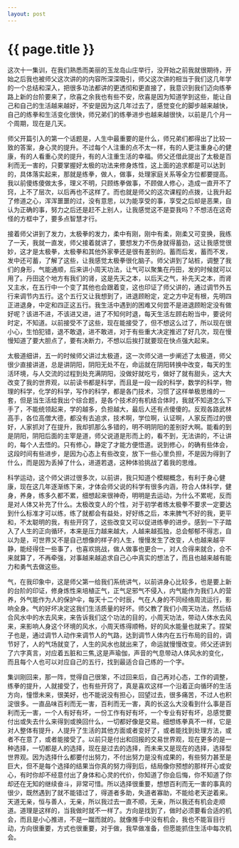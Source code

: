 ```yaml
---
layout: post
---
```


{{ page.title }}
================

这次十一集训，在我们熟悉而美丽的玉龙岛山庄举行，没开始之前我就很期待，开始之后我也被师父这次讲的的内容所深深吸引，师父这次讲的相当于我们这几年学的一个总结和深入，把很多功法都讲的更透彻和更直接了，我意识到我们迈向练拳路上新的台阶要来了，欣喜之余我也有些不安，欣喜是因为知道学到这些，能让自己和自己的生活越来越好，不安是因为这几年过去了，感觉变化的脚步越来越快，自己的练拳和生活变化很快，师兄弟们的练拳进步也越来越很快，以前是几个月一个周期，现在是几天。

师父开篇引入的第一个话题是，人生中最重要的是什么，师兄弟们都得出了比较一致的答案，身心灵的提升。不过每个人注重的点不太一样，有的人更注重身心的健康，有的人看重心灵的提升，有的人注重生活的幸福。师父还借此提出了太极是百利而无一害的，只要掌握好太极的功法来修身炼性，这上面的追求都是可以达到的，具体落实起来，那就是练拳，做人，做事，处理家庭关系等全方位都要提高。我以前傻练傻做太多，理义不明，只顾练拳做事，不顾做人修心，造成一直开不了窍，上不了层次，以后再也不这样了。而也就是师父的这次课程的点拨，让我升起了修道之心，浑浑噩噩的过，没有意思，以为能享受的事，享受之后却是恶果，自认为正确的事，努力之后还是赶不上别人，让我感觉这不是耍我吗？不想活在这奇怪的方框中了，要多点智慧才行。

接着师父讲到了发力，太极拳的发力，柔中有刚，刚中有柔，刚柔又可变换，我练了一天，我就一直发，师父接着就讲了，要想发力不伤身就得蓄劲，这让我感觉很妙，这才是太极拳，太极拳和其他外家拳还是很有差别的。蓄而后发，蓄而不发，发中还可蓄，了解了这些，让我感觉太极拳很化脑子。师父讲到了站桩，调整了我们的身形，气能通顺，后来讲小周天功法，让气可以聚集在丹田，发的时候就可以用了。丹田这个地方有我们的肾，这是先天之本，以后天之气，补先天之本，而肾又主水，在五行中一个变了其他也会跟着变，这也印证了师父讲的，通过调节外五行来调节内五行。这个五行又让我想到了，进退顾盼定，定之方中足有根，先明四正进退身，中定和四正这五行。我生活中遇到的困难又何尝不是进退顾盼定没有做好呢？该进不进，不该进又进，进了不知何时退，每天生活左顾右盼当中，要说何时定，不知道。以前接受不了这些，现在能接受了，但不想这么过了，所以现在很小心，生怕犯错，退不敢退，进不敢进，对于有些重大决定推迟了好几次，现在慢慢知道了要大胆点了，要有决断力，不想以后挨打就要现在快点强大起来。

太极道细讲，五一的时候师父讲过太极道，这一次师父进一步阐述了太极道，师父很少直接讲道，总是讲阴阳，阴阳无处不在，命运就在阴阳转换中改变，每天的生活环境，与人交流的过程到处充满阴阳，没做好就吃亏，做好了就有甜头，这大大改变了我的世界观，以前读书都是科学，而且是一段一段的科学，数学的科学，物理的科学，化学的科学，写作的科学，都是各门技术，习惯了这样单极思维的一套，但是当生活给我出个综合题，是各个技术的有机结合体时，我就不知道怎么下手了，不能统领起来，学的越多，负担越大，最后人还有点傻傻的。反观各路武林高手，各位高僧大德，都没有去追求，技术啊，学位啊，认证啊，人家反而过的很好，人家抓对了在提升，我却抓那么多错的，明不明阴阳的差别好大啊。能看的到是阴阳，阴阳后面的主宰是道，师父说道是形而上的，看不到，无法讲的，不让讲的，每个人去悟的。只有修心，静定了才能方便悟道。说到修心，的确有些体会，这段时间有些进步，是因为心态上有些改变，放下一些心里负担，不是因为得到了什么，而是因为丢掉了什么，进道若退，这种体验挑战了着我的思维。

科学运动，这个师父讲过很多次，以前讲，我只知道个模糊概念，有利于身心健康，现在这几年逐渐练下来，才体会师父说的科学有很多内涵，符合人体科学，健身，养身，练多久都不累，细想起来很神奇，明明是去运动，为什么不累呢，反而是对人体又补充了什么。太极改变人的个性，对于初学者练太极拳不要求一定要达到什么标准才可以练，练了就都会有益处，好好练之后，本来脾气不好的我，更平和，不太聪明的我，有些开窍了，这些改变又可以促进练拳的进步。感到一下子踏入了人生的正向循环，本来是压力越来越大，人越来越孤独，总会郁郁不得志，自以为是，可世界又不是自己想像的样子的人生，慢慢发生了改变，人也越来越平静，能经得住一些事了，也喜欢挑战，做人做事也更合一，对人合得来就合，合不来就算了，不再牵强，对事越来越追求自己心中真实的想法了，而且也越来越有能力和勇气去做这些。

气，在我印象中，这是师父第一给我们系统讲气，以前讲身心比较多，也是要上新的台阶的印证，修身炼性来培植正气，正气足邪气不侵入，内气能作为我们人的营养，外气能作为人的保护伞，每天十二个时辰，气在人身的不同经络周流运行，影响全身。气的好坏决定这我们生活质量的好坏。师父教了我们小周天功法，然后结合风水中的水去风来，来告诉我们这个功法的目的，小周天功法，带动人体水去风来，来影响人身这个环境的风水，小周天练得顺畅，好的风水能量也就来了。捏架子也是，通过调节人动作来调节人的气路，达到调节人体内在五行布局的目的，调节好了，人的气场就变了，人生的风水也就出来了，命运就慢慢改变。师父还讲到了六字真言，对应着五脏和三焦,这是声瑜伽，声音的气息带动人体风水的变化，而且每个人也可以对应自己的五行，找到最适合自己练的一个字。

集训刚回来，那一阵，觉得自己很笨，不过回来后，自己再对心态，工作的调整，练拳的提升，人就接受了，也有些开窍了，真是喜欢这样一个沿着正向循环的生活方向，憧憬未来，很美好，也不能说没有担心，回望过去，很多痛苦，不过人也积淀很多。一直品味百利而无一害，百利而无一害，真的长这么大没看到什么事是百利而无一害，一个人有好有坏，一份工作有好有坏，一个专业有好有坏，总感觉要付出或失去什么来得到或换回什么，一切都好像是交易。细想练拳真不一样，它是对人整体有提升，人提升了生活的其他方面或者变好了，或者能找到处理方法，或者不在意了，或者能接受了。以前只是付出和回报的交易世界观，现在更多的是一种选择，一切都是人的选择，现在是过去的选择，而未来又是现在的选择，选择型世界观。因为选择什么都要付出努力，不付出努力是没有成果的，有些努力甚至是巨大，但不是每个选择的结果当你真的努力得到后，结局像你预想的那样开心或安心，有时你却不经意付出了身体和心灵的代价，你知道了你会后悔，你不知道了你却还在无知的继续奋斗，非常可惜。所以选择很重要，想想百利而无一害的事真的很少，既然遇到了就不能错过了，得道者多助，失道者寡助，不能给老天逆着来。天道无亲，恒与善人，无亲，所以我过去一直不顺，无亲，所以我还有机会走顺道。道理是这样的，当我做时就不一样了。方向是找到了，做时必须要看合适的机会，而且是小心推进，不是一蹴而就的。就像推手中没有机会，我也不能盲目行动，方向很重要，方式也很重要，对于做，我早做准备，但愿能抓住生活中每次机会。
